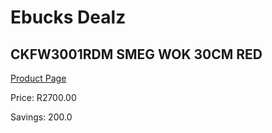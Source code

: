 
# Ebucks Dealz
## CKFW3001RDM SMEG WOK 30CM RED
[Product Page](https://www.ebucks.com/web/shop/productSelected.do?prodId=1170699506&catId=704983235)

Price: R2700.00

Savings: 200.0


	